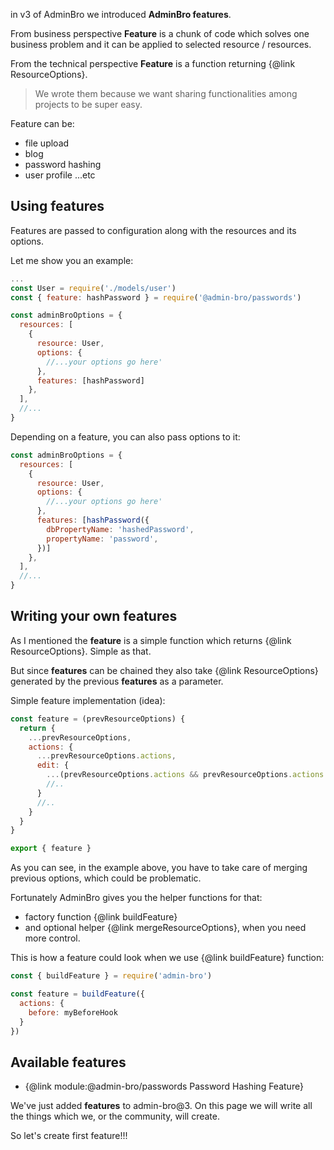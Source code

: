 in v3 of AdminBro we introduced **AdminBro features**.

From business perspective **Feature** is a chunk of code which solves one business problem and it can be applied to selected resource / resources.

From the technical perspective **Feature** is a function returning {@link ResourceOptions}.

> We wrote them because we want sharing functionalities among projects to be super easy.

Feature can be:

* file upload
* blog
* password hashing
* user profile
...etc

## Using features

Features are passed to configuration along with the resources and its options.

Let me show you an example:

```javascript
...
const User = require('./models/user')
const { feature: hashPassword } = require('@admin-bro/passwords')

const adminBroOptions = {
  resources: [
    {
      resource: User,
      options: {
        //...your options go here'
      },
      features: [hashPassword]
    },
  ],
  //...
}
```

Depending on a feature, you can also pass options to it:

```javascript
const adminBroOptions = {
  resources: [
    {
      resource: User,
      options: {
        //...your options go here'
      },
      features: [hashPassword({
        dbPropertyName: 'hashedPassword',
        propertyName: 'password',
      })]
    },
  ],
  //...
}
```

## Writing your own features

As I mentioned the **feature** is a simple function which returns {@link ResourceOptions}.
Simple as that.

But since **features** can be chained they also take {@link ResourceOptions}
generated by the previous **features** as a parameter.

Simple feature implementation (idea):

```javascript
const feature = (prevResourceOptions) {
  return {
    ...prevResourceOptions,
    actions: {
      ...prevResourceOptions.actions,
      edit: {
        ...(prevResourceOptions.actions && prevResourceOptions.actions.edit),
        //..
      }
      //..
    }
  }
}

export { feature }
```

As you can see, in the example above, you have to take care of merging previous options,
which could be problematic.

Fortunately AdminBro gives you the helper functions for that:

- factory function {@link buildFeature}
- and optional helper {@link mergeResourceOptions}, when you need more control.

This is how a feature could look when we use {@link buildFeature} function:

```javascript
const { buildFeature } = require('admin-bro')

const feature = buildFeature({
  actions: {
    before: myBeforeHook
  }
})

```

## Available features

- {@link module:@admin-bro/passwords Password Hashing Feature}

We've just added **features** to admin-bro@3. On this page we will write all the things which we, or
the community, will create.

So let's create first feature!!!
